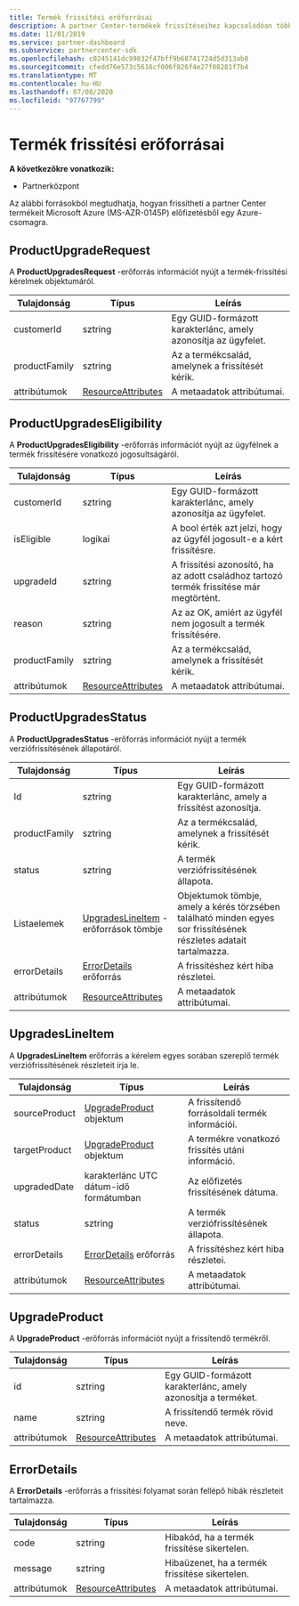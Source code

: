 ```yaml
---
title: Termék frissítési erőforrásai
description: A partner Center-termékek frissítéseihez kapcsolódóan több erőforrást is használhat egy Azure-csomagra. Ilyenek például a ProductUpgradeRequest, a ProductUpgradesEligibility, a ProductUpgradesStatus, a UpgradesLineItem, a UpgradeProduct és a ErrorDetails.
ms.date: 11/01/2019
ms.service: partner-dashboard
ms.subservice: partnercenter-sdk
ms.openlocfilehash: c0245141dc99832f47bff9b68741724d5d313ab8
ms.sourcegitcommit: cfedd76e573c5616cf006f826f4e27f08281f7b4
ms.translationtype: MT
ms.contentlocale: hu-HU
ms.lasthandoff: 07/08/2020
ms.locfileid: "97767799"
---
```

# <a name="product-upgrade-resources"></a>Termék frissítési erőforrásai

**A következőkre vonatkozik:**

- Partnerközpont

Az alábbi forrásokból megtudhatja, hogyan frissítheti a partner Center termékeit Microsoft Azure (MS-AZR-0145P) előfizetésből egy Azure-csomagra.

## <a name="productupgraderequest"></a>ProductUpgradeRequest

A **ProductUpgradesRequest** -erőforrás információt nyújt a termék-frissítési kérelmek objektumáról.

| Tulajdonság | Típus | Leírás |
|----------------------|----------------------------------------------|----------------------------------------------------------------|
| customerId           | sztring                                       | Egy GUID-formázott karakterlánc, amely azonosítja az ügyfelet. |
| productFamily        | sztring                                       | Az a termékcsalád, amelynek a frissítését kérik. |
| attribútumok           | [ResourceAttributes](utility-resources.md#resourceattributes) | A metaadatok attribútumai. |

## <a name="productupgradeseligibility"></a>ProductUpgradesEligibility

A **ProductUpgradesEligibility** -erőforrás információt nyújt az ügyfélnek a termék frissítésére vonatkozó jogosultságáról.

| Tulajdonság | Típus | Leírás |
|----------------------|--------------------------------------------- |----------------------------------------------------------------|
| customerId           | sztring                                       | Egy GUID-formázott karakterlánc, amely azonosítja az ügyfelet. |          | productFamily        | sztring                                       | Az a termékcsalád, amelynek a frissítését kérik. |
| isEligible           | logikai                                         | A bool érték azt jelzi, hogy az ügyfél jogosult-e a kért frissítésre. |
| upgradeId            | sztring                                       | A frissítési azonosító, ha az adott családhoz tartozó termék frissítése már megtörtént. |
| reason               | sztring                                       | Az az OK, amiért az ügyfél nem jogosult a termék frissítésére. |
| productFamily        | sztring                                       | Az a termékcsalád, amelynek a frissítését kérik. |
| attribútumok           | [ResourceAttributes](utility-resources.md#resourceattributes) | A metaadatok attribútumai.

## <a name="productupgradesstatus"></a>ProductUpgradesStatus

A **ProductUpgradesStatus** -erőforrás információt nyújt a termék verziófrissítésének állapotáról.

| Tulajdonság | Típus | Leírás |
|---------------------|----------------------------------------------------------------|-----------------------------------------------|
| Id                  | sztring                                                         | Egy GUID-formázott karakterlánc, amely a frissítést azonosítja. |
| productFamily       | sztring                                                         | Az a termékcsalád, amelynek a frissítését kérik.
| status              | sztring                                                         | A termék verziófrissítésének állapota.
| Listaelemek           | [UpgradesLineItem](#upgradeslineitem) -erőforrások tömbje       | Objektumok tömbje, amely a kérés törzsében található minden egyes sor frissítésének részletes adatait tartalmazza.
| errorDetails        | [ErrorDetails](#errordetails) erőforrás                         | A frissítéshez kért hiba részletei.
| attribútumok          | [ResourceAttributes](utility-resources.md#resourceattributes)  | A metaadatok attribútumai. |

## <a name="upgradeslineitem"></a>UpgradesLineItem

A **UpgradesLineItem** erőforrás a kérelem egyes sorában szereplő termék verziófrissítésének részleteit írja le.

| Tulajdonság | Típus | Leírás |
|-----------------|-----------------------------------------------------|--------------------------------------------------------------|
| sourceProduct   | [UpgradeProduct](#upgradeproduct) objektum            | A frissítendő forrásoldali termék információi. |
| targetProduct   | [UpgradeProduct](#upgradeproduct) objektum            | A termékre vonatkozó frissítés utáni információ. |
| upgradedDate    | karakterlánc UTC dátum-idő formátumban                      | Az előfizetés frissítésének dátuma. |
| status          | sztring                                              | A termék verziófrissítésének állapota. |
| errorDetails    | [ErrorDetails](#errordetails) erőforrás              | A frissítéshez kért hiba részletei. |
| attribútumok      | [ResourceAttributes](utility-resources.md#resourceattributes) | A metaadatok attribútumai.  |

## <a name="upgradeproduct"></a>UpgradeProduct

A **UpgradeProduct** -erőforrás információt nyújt a frissítendő termékről.

| Tulajdonság | Típus |Leírás |
|----------------------|----------------------------------------------|----------------------------------------------------------------|
| id                   | sztring                                       | Egy GUID-formázott karakterlánc, amely azonosítja a terméket. |
| name                 | sztring                                       | A frissítendő termék rövid neve. |
| attribútumok           | [ResourceAttributes](utility-resources.md#resourceattributes) | A metaadatok attribútumai. |

## <a name="errordetails"></a>ErrorDetails

A **ErrorDetails** -erőforrás a frissítési folyamat során fellépő hibák részleteit tartalmazza.

| Tulajdonság | Típus | Leírás |
|-------------------------|----------------------------------------------|-------------------------------------------------------------|
| code                    | sztring                                       | Hibakód, ha a termék frissítése sikertelen. |
| message                 | sztring                                       | Hibaüzenet, ha a termék frissítése sikertelen. |
| attribútumok              | [ResourceAttributes](utility-resources.md#resourceattributes) | A metaadatok attribútumai. |

